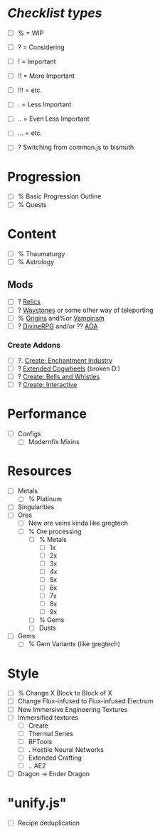 # ***Checklist types***
- [ ] % = WIP
- [ ] ? = Considering
- [ ] ! = Important
- [ ] !! = More Important
- [ ] !!! = etc.
- [ ] . = Less Important
- [ ] .\. = Even Less Important
- [ ] .\.. = etc.

- [ ] ? Switching from common.js to bismuth

# Progression
- [ ] % Basic Progression Outline
- [ ] % Quests

# Content
- [ ] % Thaumaturgy
- [ ] % Astrology
## Mods
- [ ] ? [Relics](https:%%modrinth.com%mod%relics-mod)
- [ ] ? [Waystones](https:%%modrinth.com%mod%waystones) or some other way of teleporting
- [ ] % [Origins](https:%%www.curseforge.com%minecraft%mc-mods%origins-forge) and%or [Vampirism](https:%%modrinth.com%mod%vampirism)
- [ ] ? [DivineRPG](https://modrinth.com/mod/divinerpg) and/or ?? [AOA](https://modrinth.com/mod/adventofascension)
### Create Addons
- [ ] ?. [Create: Enchantment Industry](https://modrinth.com/mod/create-enchantment-industry)
- [ ] ? [Extended Cogwheels](https://modrinth.com/mod/extended-cogwheels) (broken D:)
- [ ] ? [Create: Bells and Whistles](https://modrinth.com/mod/bellsandwhistles)
- [ ] ? [Create: Interactive](https://modrinth.com/mod/interactive)

# Performance
- [ ] Configs
  - [ ] Modernfix Mixins

# Resources
- [ ] Metals
  - [ ] % Platinum
- [ ] Singularities
- [ ] Ores
  - [ ] New ore veins kinda like gregtech
  - [ ] % Ore processing
    - [ ] % Metals
      - [ ] 1x  
      - [ ] 2x
      - [ ] 3x
      - [ ] 4x
      - [ ] 5x
      - [ ] 6x
      - [ ] 7x
      - [ ] 8x
      - [ ] 9x
    - [ ] % Gems
    - [ ] Dusts
- [ ] Gems
  - [ ] % Gem Variants (like gregtech)

# Style
- [ ] % Change X Block to Block of X
- [ ] Change Flux-infused to Flux-infused Electrum
- [ ] New Immersive Engineering Textures
- [ ] Immersified textures
  - [ ] Create
  - [ ] Thermal Series
  - [ ] RFTools
  - [ ] . Hostile Neural Networks
  - [ ] Extended Crafting
  - [ ] .\. AE2
- [ ] Dragon -> Ender Dragon

# "unify.js"
- [ ] Recipe deduplication